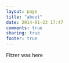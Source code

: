 ```yaml
---
layout: page
title: "about"
date: 2014-01-23 17:47
comments: true
sharing: true
footer: true
---
```

Fitzer was here
